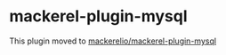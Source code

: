 mackerel-plugin-mysql
=====================

This plugin moved to [mackerelio/mackerel-plugin-mysql][url]

[url]: https://github.com/mackerelio/mackerel-plugin-mysql
